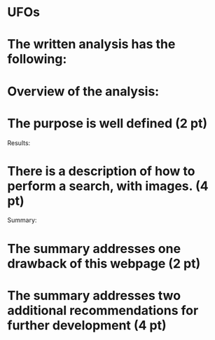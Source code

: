 # UFOs
# The written analysis has the following:

# Overview of the analysis:

# The purpose is well defined (2 pt)
Results:

# There is a description of how to perform a search, with images. (4 pt)
Summary:

# The summary addresses one drawback of this webpage (2 pt)
# The summary addresses two additional recommendations for further development (4 pt)
